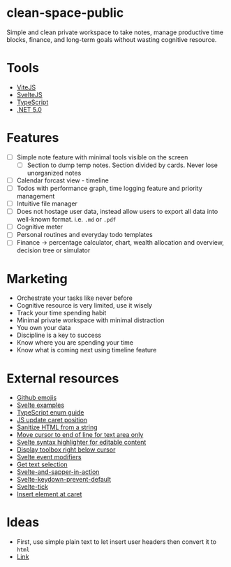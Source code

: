 # clean-space-public
Simple and clean private workspace to take notes, manage productive time blocks, finance, and long-term goals without wasting cognitive resource. 

# Tools
- [ViteJS](https://vitejs.dev/)
- [SvelteJS](https://svelte.dev/)
- [TypeScript](https://www.typescriptlang.org/)
- [.NET 5.0](https://dotnet.microsoft.com/download/dotnet/5.0)

# Features
- [ ] Simple note feature with minimal tools visible on the screen
    - [ ] Section to dump temp notes. Section divided by cards. Never lose unorganized notes
- [ ] Calendar forcast view - timeline
- [ ] Todos with performance graph, time logging feature and priority management
- [ ] Intuitive file manager
- [ ] Does not hostage user data, instead allow users to export all data into well-known format. i.e. `.md` or `.pdf`
- [ ] Cognitive meter
- [ ] Personal routines and everyday todo templates
- [ ] Finance -> percentage calculator, chart, wealth allocation and overview, decision tree or simulator

# Marketing
- Orchestrate your tasks like never before
- Cognitive resource is very limited, use it wisely
- Track your time spending habit
- Minimal private workspace with minimal distraction
- You own your data
- Discipline is a key to success
- Know where you are spending your time
- Know what is coming next using timeline feature

# External resources
- [Github emojis](https://gist.github.com/rxaviers/7360908)
- [Svelte examples](https://svelte.dev/examples#hello-world)
- [TypeScript enum guide](https://www.petermorlion.com/iterating-a-typescript-enum/)
- [JS update caret position](http://jsfiddle.net/timdown/vXnCM/)
- [Sanitize HTML from a string](https://livebook.manning.com/book/svelte-and-sapper-in-action/chapter-7/v-2/28)
- [Move cursor to end of line for text area only](https://css-tricks.com/snippets/javascript/move-cursor-to-end-of-input/)
- [Svelte syntax highlighter for editable content](https://svelte.dev/repl/09058408863b46b7837e645a45c43ff3?version=3.38.2)
- [Display toolbox right below cursor](https://javascript.plainenglish.io/how-to-find-the-caret-inside-a-contenteditable-element-955a5ad9bf81)
- [Svelte event modifiers](https://dev.to/tanhauhau/7-event-modifiers-in-svelte-you-must-know-27oc)
- [Get text selection](https://thewebdev.info/2021/05/08/how-to-get-the-caret-index-position-of-a-contenteditable-element-with-javascript/)
- [Svelte-and-sapper-in-action](https://livebook.manning.com/book/svelte-and-sapper-in-action/chapter-7/v-2/38)
- [Svelte-keydown-prevent-default](https://svelte.dev/repl/24da9a19ef764b43b74d3bfe804a253e?version=3.20.1)
- [Svelte-tick](https://svelte.dev/tutorial/tick)
- [Insert element at caret](https://stackoverflow.com/questions/2920150/insert-text-at-cursor-in-a-content-editable-div)

# Ideas
- First, use simple plain text to let insert user headers then convert it to `html`
- [Link](https://www.seanmcp.com/articles/set-innerhtml-of-an-element-in-svelte/)